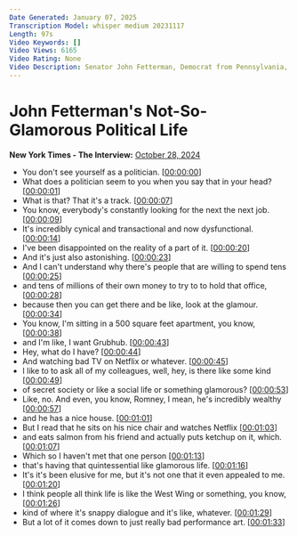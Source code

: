 ```yaml
---
Date Generated: January 07, 2025
Transcription Model: whisper medium 20231117
Length: 97s
Video Keywords: []
Video Views: 6165
Video Rating: None
Video Description: Senator John Fetterman, Democrat from Pennsylvania, explains to Lulu Garcia-Navarro, host of "The Interview" at The New York Times, that being a politician in Washington, D.C., is not exactly as glamorous as pop culture would make you think.
---
```


# John Fetterman's Not-So-Glamorous Political Life
**New York Times - The Interview:** [October 28, 2024](https://www.youtube.com/watch?v=Mms9RhXDV4E)
*  You don't see yourself as a politician. [[00:00:00](https://www.youtube.com/watch?v=Mms9RhXDV4E&t=0.0s)]
*  What does a politician seem to you when you say that in your head? [[00:00:01](https://www.youtube.com/watch?v=Mms9RhXDV4E&t=1.96s)]
*  What is that? That it's a track. [[00:00:07](https://www.youtube.com/watch?v=Mms9RhXDV4E&t=7.6000000000000005s)]
*  You know, everybody's constantly looking for the next the next job. [[00:00:09](https://www.youtube.com/watch?v=Mms9RhXDV4E&t=9.44s)]
*  It's incredibly cynical and transactional and now dysfunctional. [[00:00:14](https://www.youtube.com/watch?v=Mms9RhXDV4E&t=14.84s)]
*  I've been disappointed on the reality of a part of it. [[00:00:20](https://www.youtube.com/watch?v=Mms9RhXDV4E&t=20.240000000000002s)]
*  And it's just also astonishing. [[00:00:23](https://www.youtube.com/watch?v=Mms9RhXDV4E&t=23.88s)]
*  And I can't understand why there's people that are willing to spend tens [[00:00:25](https://www.youtube.com/watch?v=Mms9RhXDV4E&t=25.560000000000002s)]
*  and tens of millions of their own money to try to to hold that office, [[00:00:28](https://www.youtube.com/watch?v=Mms9RhXDV4E&t=28.88s)]
*  because then you can get there and be like, look at the glamour. [[00:00:34](https://www.youtube.com/watch?v=Mms9RhXDV4E&t=34.04s)]
*  You know, I'm sitting in a 500 square feet apartment, you know, [[00:00:38](https://www.youtube.com/watch?v=Mms9RhXDV4E&t=38.36s)]
*  and I'm like, I want Grubhub. [[00:00:43](https://www.youtube.com/watch?v=Mms9RhXDV4E&t=43.12s)]
*  Hey, what do I have? [[00:00:44](https://www.youtube.com/watch?v=Mms9RhXDV4E&t=44.4s)]
*  And watching bad TV on Netflix or whatever. [[00:00:45](https://www.youtube.com/watch?v=Mms9RhXDV4E&t=45.519999999999996s)]
*  I like to to ask all of my colleagues, well, hey, is there like some kind [[00:00:49](https://www.youtube.com/watch?v=Mms9RhXDV4E&t=49.04s)]
*  of secret society or like a social life or something glamorous? [[00:00:53](https://www.youtube.com/watch?v=Mms9RhXDV4E&t=53.0s)]
*  Like, no. And even, you know, Romney, I mean, he's incredibly wealthy [[00:00:57](https://www.youtube.com/watch?v=Mms9RhXDV4E&t=57.56s)]
*  and he has a nice house. [[00:01:01](https://www.youtube.com/watch?v=Mms9RhXDV4E&t=61.88s)]
*  But I read that he sits on his nice chair and watches Netflix [[00:01:03](https://www.youtube.com/watch?v=Mms9RhXDV4E&t=63.32s)]
*  and eats salmon from his friend and actually puts ketchup on it, which. [[00:01:07](https://www.youtube.com/watch?v=Mms9RhXDV4E&t=67.8s)]
*  Which so I haven't met that one person [[00:01:13](https://www.youtube.com/watch?v=Mms9RhXDV4E&t=73.32000000000001s)]
*  that's having that quintessential like glamorous life. [[00:01:16](https://www.youtube.com/watch?v=Mms9RhXDV4E&t=76.44s)]
*  It's it's been elusive for me, but it's not one that it even appealed to me. [[00:01:20](https://www.youtube.com/watch?v=Mms9RhXDV4E&t=80.92s)]
*  I think people all think life is like the West Wing or something, you know, [[00:01:26](https://www.youtube.com/watch?v=Mms9RhXDV4E&t=86.04s)]
*  kind of where it's snappy dialogue and it's like, whatever. [[00:01:29](https://www.youtube.com/watch?v=Mms9RhXDV4E&t=89.68s)]
*  But a lot of it comes down to just really bad performance art. [[00:01:33](https://www.youtube.com/watch?v=Mms9RhXDV4E&t=93.84s)]
